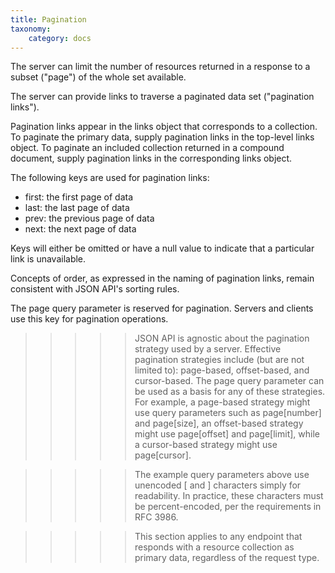 ```yaml
---
title: Pagination
taxonomy:
    category: docs
---
```


The server can limit the number of resources returned in a response to a subset ("page") of the whole set available.

The server can provide links to traverse a paginated data set ("pagination links").

Pagination links appear in the links object that corresponds to a collection. To paginate the primary data, supply pagination links in the top-level links object. To paginate an included collection returned in a compound document, supply pagination links in the corresponding links object.

The following keys are used for pagination links:

+ first: the first page of data
+ last: the last page of data
+ prev: the previous page of data
+ next: the next page of data

Keys will either be omitted or have a null value to indicate that a particular link is unavailable.

Concepts of order, as expressed in the naming of pagination links, remain consistent with JSON API's sorting rules.

The page query parameter is reserved for pagination. Servers and clients use this key for pagination operations.

>>>>> JSON API is agnostic about the pagination strategy used by a server. Effective pagination strategies include (but are not limited to): page-based, offset-based, and cursor-based. The page query parameter can be used as a basis for any of these strategies. For example, a page-based strategy might use query parameters such as page[number] and page[size], an offset-based strategy might use page[offset] and page[limit], while a cursor-based strategy might use page[cursor].

>>>>> The example query parameters above use unencoded [ and ] characters simply for readability. In practice, these characters must be percent-encoded, per the requirements in RFC 3986.

>>>>> This section applies to any endpoint that responds with a resource collection as primary data, regardless of the request type.
